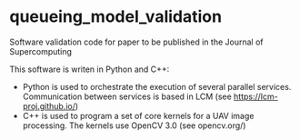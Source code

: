 # queueing_model_validation
Software validation code for paper to be published in the Journal of Supercomputing

This software is writen in Python and C++:
- Python is used to orchestrate the execution of several parallel services. Communication between services is based in LCM (see https://lcm-proj.github.io/)
- C++ is used to program a set of core kernels for a UAV image processing. The kernels use OpenCV 3.0 (see opencv.org/)
